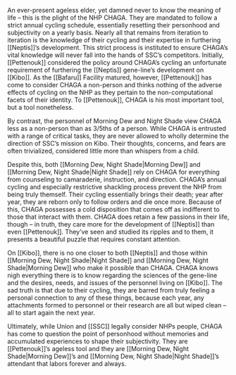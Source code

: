 An ever-present ageless elder, yet damned never to know the meaning of life – this is the plight of the NHP CHAGA. They are mandated to follow a strict annual cycling schedule, essentially resetting their personhood and subjectivity on a yearly basis. Nearly all that remains from iteration to iteration is the knowledge of their cycling and their expertise in furthering [[Neptis]]’s development. This strict process is instituted to ensure CHAGA’s vital knowledge will never fall into the hands of SSC’s competitors. Initially, [[Pettenouk]] considered the policy around CHAGA’s cycling an unfortunate requirement of furthering the [[Neptis]] gene-line’s development on [[Kibo]]. As the [[Bafaru]] Facility matured, however, [[Pettenouk]] has come to consider CHAGA a non-person and thinks nothing of the adverse effects of cycling on the NHP as they pertain to the non-computational facets of their identity. To [[Pettenouk]], CHAGA is his most important tool, but a tool nonetheless.

By contrast, the personnel of Morning Dew and Night Shade view CHAGA less as a non-person than as 3/5ths of a person. While CHAGA is entrusted with a range of critical tasks, they are never allowed to wholly determine the direction of SSC’s mission on Kibo. Their thoughts, concerns, and fears are often trivialized, considered little more than whispers from a child.

Despite this, both [[Morning Dew, Night Shade|Morning Dew]] and [[Morning Dew, Night Shade|Night Shade]] rely on CHAGA for everything from counseling to camaraderie, instruction, and direction. CHAGA’s annual cycling and especially restrictive shackling process prevent the NHP from being truly themself. Their cycling essentially brings their death; year after year, they are reborn only to follow orders and die once more. Because of this, CHAGA possesses a cold disposition that comes off as indifferent to those that interact with them. CHAGA does retain a few passions in their life, though – in truth, they care more for the development of [[Neptis]] than even [[Pettenouk]]. They’ve seen and studied its ripples and to them, it presents a beautiful puzzle that requires constant attention.

On [[Kibo]], there is no one closer to both [[Neptis]] and those within [[Morning Dew, Night Shade|Night Shade]] and [[Morning Dew, Night Shade|Morning Dew]] who make it possible than CHAGA. CHAGA knows nigh everything there is to know regarding the sciences of the gene-line and the desires, needs, and issues of the personnel living on [[Kibo]]. The sad truth is that due to their cycling, they are barred from truly feeling a personal connection to any of these things, because each year, any attachments formed to personnel or their research are all but wiped clean – all to start again the next year.

Ultimately, while Union and [[SSC]] legally consider NHPs people, CHAGA has come to question the point of personhood without memories and accumulated experiences to shape their subjectivity. They are [[Pettenouk]]’s ageless tool and they are [[Morning Dew, Night Shade|Morning Dew]]’s and [[Morning Dew, Night Shade|Night Shade]]’s attendant that labors forever and always.